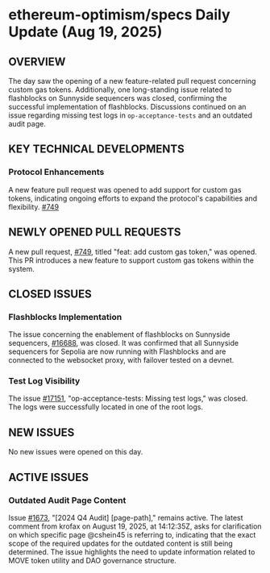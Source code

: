 # ethereum-optimism/specs Daily Update (Aug 19, 2025)
## OVERVIEW 
The day saw the opening of a new feature-related pull request concerning custom gas tokens. Additionally, one long-standing issue related to flashblocks on Sunnyside sequencers was closed, confirming the successful implementation of flashblocks. Discussions continued on an issue regarding missing test logs in `op-acceptance-tests` and an outdated audit page.

## KEY TECHNICAL DEVELOPMENTS

### Protocol Enhancements
A new feature pull request was opened to add support for custom gas tokens, indicating ongoing efforts to expand the protocol's capabilities and flexibility. [#749](https://github.com/ethereum-optimism/specs/pull/749)

## NEWLY OPENED PULL REQUESTS
A new pull request, [#749](https://github.com/ethereum-optimism/specs/pull/749), titled "feat: add custom gas token," was opened. This PR introduces a new feature to support custom gas tokens within the system.

## CLOSED ISSUES

### Flashblocks Implementation
The issue concerning the enablement of flashblocks on Sunnyside sequencers, [#16688](https://github.com/ethereum-optimism/specs/issues/16688), was closed. It was confirmed that all Sunnyside sequencers for Sepolia are now running with Flashblocks and are connected to the websocket proxy, with failover tested on a devnet.

### Test Log Visibility
The issue [#17151](https://github.com/ethereum-optimism/specs/issues/17151), "op-acceptance-tests: Missing test logs," was closed. The logs were successfully located in one of the root logs.

## NEW ISSUES
No new issues were opened on this day.

## ACTIVE ISSUES

### Outdated Audit Page Content
Issue [#1673](https://github.com/ethereum-optimism/specs/issues/1673), "[2024 Q4 Audit] [page-path]," remains active. The latest comment from krofax on August 19, 2025, at 14:12:35Z, asks for clarification on which specific page @cshein45 is referring to, indicating that the exact scope of the required updates for the outdated content is still being determined. The issue highlights the need to update information related to MOVE token utility and DAO governance structure.